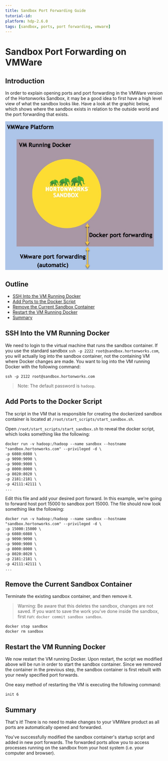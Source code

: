 ```yaml
---
title: Sandbox Port Forwarding Guide
tutorial-id:
platform: hdp-2.6.0
tags: [sandbox, ports, port forwarding, vmware]
---
```


# Sandbox Port Forwarding on VMWare

## Introduction

In order to explain opening ports and port forwarding in the VMWare version of the Hortonworks Sandbox, it may be a good idea to first have a high level view of what the sandbox looks like. Have a look at the graphic below, which shows where the sandbox exists in relation to the outside world and the port forwarding that exists.

![VMWare Sandbox Architecture](assets/vmware-sandbox-architecture.jpg)

## Outline

-   [SSH Into the VM Running Docker](#ssh-into-the-vm-running-docker)
-   [Add Ports to the Docker Script](#add-ports-to-the-docker-script)
-   [Remove the Current Sandbox Container](#remove-the-current-sandbox-container)
-   [Restart the VM Running Docker](#restart-the-vm-running-docker)
-   [Summary](#summary)

## SSH Into the VM Running Docker

We need to login to the virtual machine that runs the sandbox container. If you use the standard sandbox `ssh -p 2222 root@sandbox.hortonworks.com`, you will actually log into the sandbox container, not the containing VM where Docker changes are made. You want to log into the VM running Docker with the following command:

```
ssh -p 2122 root@sandbox.hortonworks.com
```

> Note: The default password is `hadoop`.

## Add Ports to the Docker Script

The script in the VM that is responsible for creating the dockerized sandbox container is located at `/root/start_scripts/start_sandbox.sh`.

Open `/root/start_scripts/start_sandbox.sh` to reveal the docker script, which looks something like the following:

```
docker run -v hadoop:/hadoop --name sandbox --hostname "sandbox.hortonworks.com" --privileged -d \
-p 6080:6080 \
-p 9090:9090 \
-p 9000:9000 \
-p 8000:8000 \
-p 8020:8020 \
-p 2181:2181 \
-p 42111:42111 \
...
```

Edit this file and add your desired port forward.  In this example, we're going to forward host port 15000 to sandbox port 15000.  The file should now look something like the following:

```
docker run -v hadoop:/hadoop --name sandbox --hostname "sandbox.hortonworks.com" --privileged -d \
-p 15000:15000 \
-p 6080:6080 \
-p 9090:9090 \
-p 9000:9000 \
-p 8000:8000 \
-p 8020:8020 \
-p 2181:2181 \
-p 42111:42111 \
...
```

## Remove the Current Sandbox Container

Terminate the existing sandbox container, and then remove it.

> Warning: Be aware that this deletes the sandbox, changes are not saved.  If you want to save the work you've done inside the sandbox, first run: `docker commit sandbox sandbox`.

```
docker stop sandbox
docker rm sandbox
```

## Restart the VM Running Docker

We now restart the VM running Docker.  Upon restart, the script we modified above will be run in order to start the sandbox container.  Since we removed the container in the previous step, the sandbox container is first rebuilt with your newly specified port forwards.

One easy method of restarting the VM is executing the following command:

```
init 6
```

## Summary

That's it!  There is no need to make changes to your VMWare product as all ports are automatically opened and forwarded.

You've successfully modified the sandbox container's startup script and added in new port forwards.  The forwarded ports allow you to access processes running on the sandbox from your host system (i.e. your computer and browser).
